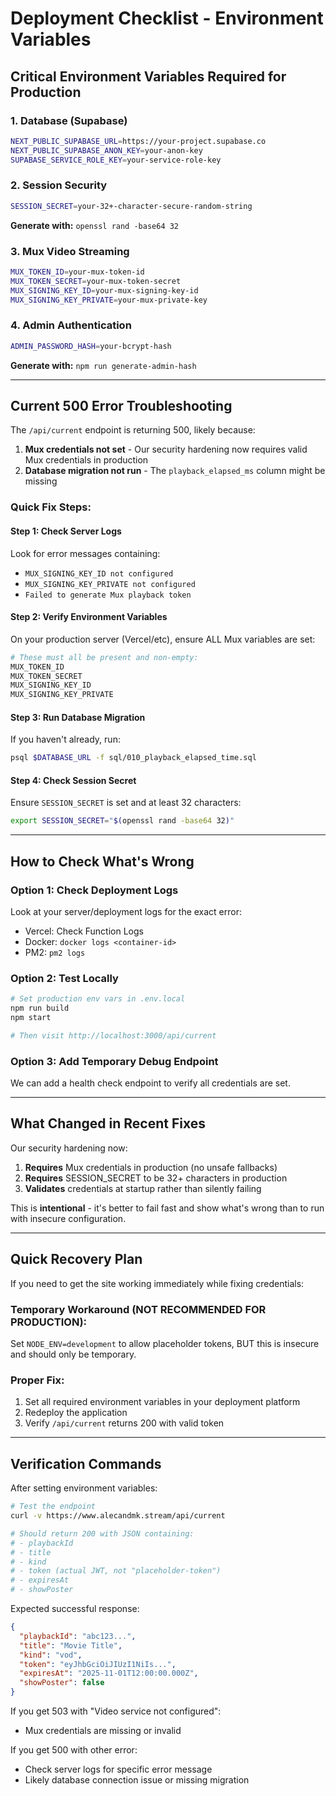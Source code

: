 # Deployment Checklist - Environment Variables

## Critical Environment Variables Required for Production

### 1. Database (Supabase)
```bash
NEXT_PUBLIC_SUPABASE_URL=https://your-project.supabase.co
NEXT_PUBLIC_SUPABASE_ANON_KEY=your-anon-key
SUPABASE_SERVICE_ROLE_KEY=your-service-role-key
```

### 2. Session Security
```bash
SESSION_SECRET=your-32+-character-secure-random-string
```
**Generate with:** `openssl rand -base64 32`

### 3. Mux Video Streaming
```bash
MUX_TOKEN_ID=your-mux-token-id
MUX_TOKEN_SECRET=your-mux-token-secret
MUX_SIGNING_KEY_ID=your-mux-signing-key-id
MUX_SIGNING_KEY_PRIVATE=your-mux-private-key
```

### 4. Admin Authentication
```bash
ADMIN_PASSWORD_HASH=your-bcrypt-hash
```
**Generate with:** `npm run generate-admin-hash`

---

## Current 500 Error Troubleshooting

The `/api/current` endpoint is returning 500, likely because:

1. **Mux credentials not set** - Our security hardening now requires valid Mux credentials in production
2. **Database migration not run** - The `playback_elapsed_ms` column might be missing

### Quick Fix Steps:

#### Step 1: Check Server Logs
Look for error messages containing:
- `MUX_SIGNING_KEY_ID not configured`
- `MUX_SIGNING_KEY_PRIVATE not configured`
- `Failed to generate Mux playback token`

#### Step 2: Verify Environment Variables
On your production server (Vercel/etc), ensure ALL Mux variables are set:
```bash
# These must all be present and non-empty:
MUX_TOKEN_ID
MUX_TOKEN_SECRET
MUX_SIGNING_KEY_ID
MUX_SIGNING_KEY_PRIVATE
```

#### Step 3: Run Database Migration
If you haven't already, run:
```bash
psql $DATABASE_URL -f sql/010_playback_elapsed_time.sql
```

#### Step 4: Check Session Secret
Ensure `SESSION_SECRET` is set and at least 32 characters:
```bash
export SESSION_SECRET="$(openssl rand -base64 32)"
```

---

## How to Check What's Wrong

### Option 1: Check Deployment Logs
Look at your server/deployment logs for the exact error:
- Vercel: Check Function Logs
- Docker: `docker logs <container-id>`
- PM2: `pm2 logs`

### Option 2: Test Locally
```bash
# Set production env vars in .env.local
npm run build
npm start

# Then visit http://localhost:3000/api/current
```

### Option 3: Add Temporary Debug Endpoint
We can add a health check endpoint to verify all credentials are set.

---

## What Changed in Recent Fixes

Our security hardening now:
1. **Requires** Mux credentials in production (no unsafe fallbacks)
2. **Requires** SESSION_SECRET to be 32+ characters in production
3. **Validates** credentials at startup rather than silently failing

This is **intentional** - it's better to fail fast and show what's wrong than to run with insecure configuration.

---

## Quick Recovery Plan

If you need to get the site working immediately while fixing credentials:

### Temporary Workaround (NOT RECOMMENDED FOR PRODUCTION):
Set `NODE_ENV=development` to allow placeholder tokens, BUT this is insecure and should only be temporary.

### Proper Fix:
1. Set all required environment variables in your deployment platform
2. Redeploy the application
3. Verify `/api/current` returns 200 with valid token

---

## Verification Commands

After setting environment variables:

```bash
# Test the endpoint
curl -v https://www.alecandmk.stream/api/current

# Should return 200 with JSON containing:
# - playbackId
# - title
# - kind
# - token (actual JWT, not "placeholder-token")
# - expiresAt
# - showPoster
```

Expected successful response:
```json
{
  "playbackId": "abc123...",
  "title": "Movie Title",
  "kind": "vod",
  "token": "eyJhbGciOiJIUzI1NiIs...",
  "expiresAt": "2025-11-01T12:00:00.000Z",
  "showPoster": false
}
```

If you get 503 with "Video service not configured":
- Mux credentials are missing or invalid

If you get 500 with other error:
- Check server logs for specific error message
- Likely database connection issue or missing migration

